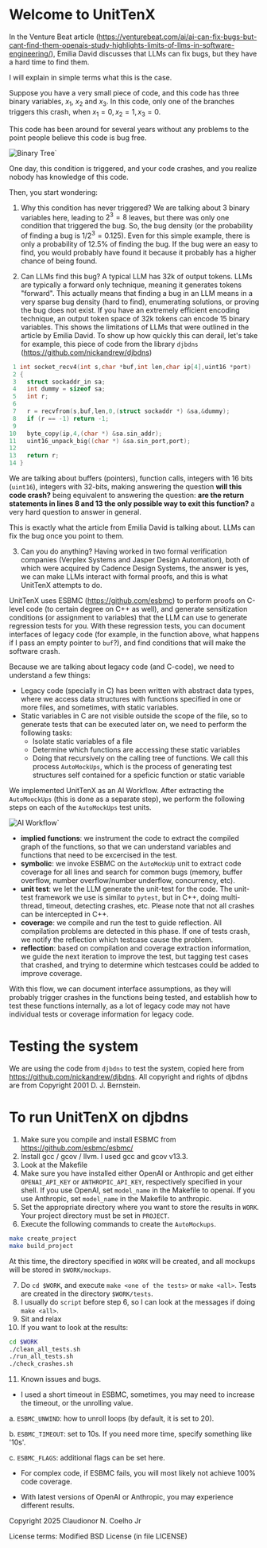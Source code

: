 # Welcome to UnitTenX

In the Venture Beat article (https://venturebeat.com/ai/ai-can-fix-bugs-but-cant-find-them-openais-study-highlights-limits-of-llms-in-software-engineering/), 
Emilia David discusses that LLMs can fix bugs, but they have a hard time to find them.

I will explain in simple terms what this is the case.

Suppose you have a very small piece of code, and this code has three binary variables, $x_1$, $x_2$ and $x_3$.
In this code, only one of the branches triggers this crash, when $x_1 = 0, x_2 = 1, x_3 = 0$.

This code has been around for several years without any problems to the point people believe this code is bug free.

<img title="Crash on binary variables" alt="Binary Tree" src="images/crash.png">`

One day, this condition is triggered, and your code crashes, and you realize nobody has knowledge of this code.

Then, you start wondering:

1. Why this condition has never triggered? We are talking about 3 binary variables here, leading to $2^3 = 8$ leaves, but there was only
one condition that triggered the bug. So, the bug density (or the probability of finding a bug is $1 / 2^3 = 0.125$). Even for this simple example,
there is only a probability of $12.5\%$ of finding the bug. If the bug were an easy to find, you would probably have found it because it probably has a higher chance of being found.

2. Can LLMs find this bug?  A typical LLM has 32k of output tokens. LLMs are typically a forward only technique, meaning it generates tokens "forward".  This actually means that finding a bug in an LLM means in a very sparse bug density (hard to find), enumerating solutions, or proving the bug does not exist. If you have an extremely efficient encoding technique, an output token space of 32k tokens can encode 15 binary variables. This shows the limitations of LLMs that were outlined in the article by Emilia David.  To show up how quickly this can derail, let's take for example, this piece of code from the library `djbdns` (https://github.com/nickandrew/djbdns)

```c
 1 int socket_recv4(int s,char *buf,int len,char ip[4],uint16 *port)
 2 {
 3   struct sockaddr_in sa;
 4   int dummy = sizeof sa;
 5   int r;
 6
 7   r = recvfrom(s,buf,len,0,(struct sockaddr *) &sa,&dummy);
 8   if (r == -1) return -1;
 9 
10   byte_copy(ip,4,(char *) &sa.sin_addr);
11   uint16_unpack_big((char *) &sa.sin_port,port);
12 
13   return r;
14 }
```

We are talking about buffers (pointers), function calls, integers with 16 bits (`uint16`), integers with 32-bits, making answering the question __will this
code crash?__ being equivalent to answering the question: __are the return statements in lines 8 and 13 the only possible way to exit this function?__ a very hard question to answer in general.

This is exactly what the article from Emilia David is talking about. LLMs can fix the bug once you point to them.

3. Can you do anything? Having worked in two formal verification companies (Verplex Systems and Jasper Design Automation), both of which were acquired by Cadence Design Systems, the answer is yes, we can make LLMs interact with formal proofs, and this is what UnitTenX attempts to do.

UnitTenX uses ESBMC (https://github.com/esbmc) to perform proofs on C-level code (to certain degree on C++ as well), and generate sensitization conditions (or assignment to variables) that the LLM can use to generate regression tests for you. With these regression tests, you can document interfaces of legacy code (for example, in the function above, what happens if I pass an empty pointer to `buf`?), and find conditions that will make the software crash. 

Because we are talking about legacy code (and C-code), we need to understand a few things:

- Legacy code (specially in C) has been written with abstract data types, where we access data structures with functions specified in one or more files, and sometimes, with static variables.
- Static variables in C are not visible outside the scope of the file, so to generate tests that can be executed later on, we need to perform the following tasks:
  * Isolate static variables of a file
  * Determine which functions are accessing these static variables
  * Doing that recursively on the calling tree of functions. We call this process `AutoMockUps`, which is the process of generating test structures self contained for a speficic function or static variable

We implemented UnitTenX as an AI Workflow. After extracting the `AutoMoockUps` (this is done as a separate step), we perform the following steps on each of the `AutoMockUps` test units.

<img title="UnitTenX Workflow" alt="AI Workflow" src="images/UnitTenX.png">`

- __implied functions__: we instrument the code to extract the compiled graph of the functions, so that we can understand variables and functions that need to be excercised in the test.
- __symbolic__: we invoke ESBMC on the `AutoMockUp` unit to extract code coverage for all lines and search for common bugs (memory, buffer overflow, number overflow/number underflow, concurrency, etc).
- __unit test__: we let the LLM generate the unit-test for the code. The unit-test framework we use is similar to `pytest`, but in C++, doing multi-thread, timeout, detecting crashes, etc. Please note that not all crashes can be intercepted in C++.
- __coverage__: we compile and run the test to guide reflection. All compilation problems are detected in this phase. If one of tests crash, we notify the reflection which testcase cause the problem.
- __reflection__: based on compilation and coverage extraction information, we guide the next iteration to improve the test, but tagging test cases that crashed, and trying to determine which testcases could be added to improve coverage.

With this flow, we can document interface assumptions, as they will probably trigger crashes in the functions being tested, and establish how to test these functions internally, as a lot of legacy code may not have individual tests or coverage information for legacy code.

# Testing the system

We are using the code from `djbdns` to test the system, copied here from https://github.com/nickandrew/djbdns.  All copyright and rights of djbdns are from Copyright 2001
D. J. Bernstein.

# To run UnitTenX on djbdns

1. Make sure you compile and install ESBMC from https://github.com/esbmc/esbmc/
2. Install gcc / gcov / llvm. I used gcc and gcov v13.3.
3. Look at the Makefile
4. Make sure you have installed either OpenAI or Anthropic and get either `OPENAI_API_KEY` or `ANTHROPIC_API_KEY`, respectively specified in your shell. If you use OpenAI, set `model_name` in the Makefile to openai. If you use Anthropic, set `model_name` in the Makefile to anthropic.
5. Set the appropriate directory where you want to store the results in `WORK`. Your project directory must be set in `PROJECT`.
6. Execute the following commands to create the `AutoMockups`.

```bash
make create_project
make build_project
```

At this time, the directory specified in `WORK` will be created, and all mockups will be stored in `$WORK/mockups`.

7. Do `cd $WORK`, and execute `make <one of the tests>` or `make <all>`. Tests are created in the directory `$WORK/tests`.
8. I usually do `script` before step 6, so I can look at the messages if doing `make <all>`.
9. Sit and relax
10. If you want to look at the results:

```bash
cd $WORK
./clean_all_tests.sh
./run_all_tests.sh
./check_crashes.sh
```

11. Known issues and bugs.

- I used a short timeout in ESBMC, sometimes, you may need to increase the timeout, or the unrolling value.

a. `ESBMC_UNWIND`: how to unroll loops (by default, it is set to 20).

b. `ESBMC_TIMEOUT`: set to 10s. If you need more time, specify something like '10s'.

c. `ESBMC_FLAGS`: additional flags can be set here.

- For complex code, if ESBMC fails, you will most likely not achieve 100% code coverage.

- With latest versions of OpenAI or Anthropic, you may experience different results.

Copyright 2025 Claudionor N. Coelho Jr 

License terms: Modified BSD License (in file LICENSE)
